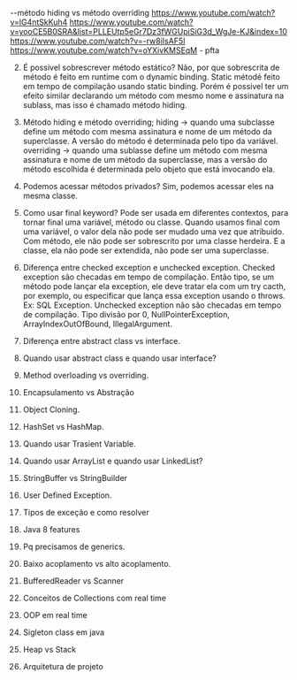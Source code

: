
--método hiding vs método overriding
https://www.youtube.com/watch?v=lG4ntSkKuh4
https://www.youtube.com/watch?v=yooCE5B0SRA&list=PLLEUtp5eGr7Dz3fWGUpiSiG3d_WgJe-KJ&index=10
https://www.youtube.com/watch?v=-rw8iIsAF5I
https://www.youtube.com/watch?v=oYXivKMSEqM - pfta



2. É possivel sobrescrever método estático? 
Não, por que sobrescrita de método é feito em runtime com o dynamic binding. Static métodé 
feito em tempo de compilação usando static binding. Porém é possivel ter um efeito similar declarando um método com mesmo nome e assinatura
na sublass, mas isso é chamado método hiding.

3. Método hiding e método overriding;
hiding -> quando uma subclasse define um método com mesma assinatura e nome de um método da superclasse. A versão do método é determinada pelo
tipo da variável. overriding -> quando uma sublasse define um método com mesma assinatura e nome de um método da superclasse, mas a versão do 
método escolhida é determinada pelo objeto que está invocando ela. 

4. Podemos acessar métodos privados?
Sim, podemos acessar eles na mesma classe. 

5. Como usar final keyword? 
Pode ser usada em diferentes contextos, para tornar final uma variável, método ou classe. Quando usamos final com uma variável, o valor dela não pode
ser mudado uma vez que atribuido. Com método, ele não pode ser sobrescrito por uma classe herdeira. E a classe, ela não pode ser extendida, não
pode ser uma superclasse. 

6. Diferença entre checked exception e unchecked exception.
Checked exception são checadas em tempo de compilação. Então tipo, se um método pode lançar ela exception, ele deve tratar ela com um try cacth,
por exemplo, ou especificar que lança essa exception usando o throws. Ex: SQL Exception.
Unchecked exception não são checadas em tempo de compilação. Tipo divisão por 0, NullPointerException, ArrayIndexOutOfBound, IllegalArgument.

7. Diferença entre abstract class vs interface.

8. Quando usar abstract class e quando usar interface? 

9. Method overloading vs overriding.

10. Encapsulamento vs Abstração

11. Object Cloning. 

12. HashSet vs HashMap. 

13. Quando usar Trasient Variable. 

14. Quando usar ArrayList e quando usar LinkedList?

15. StringBuffer vs StringBuilder

16. User Defined Exception.

17. Tipos de exceção e como resolver

18. Java 8 features

19. Pq precisamos de generics.

20. Baixo acoplamento vs alto acoplamento. 

21. BufferedReader vs Scanner

22. Conceitos de Collections com real time

23. OOP em real time

24. Sigleton class em java

25. Heap vs Stack

26. Arquitetura de projeto

